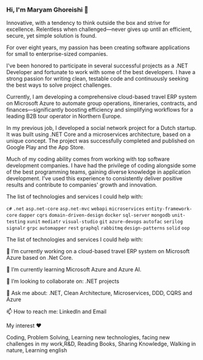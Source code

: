 ### Hi, I'm Maryam Ghoreishi 👋

Innovative, with a tendency to think outside the box and strive for excellence. Relentless when challenged—never gives up until an efficient, secure, yet simple solution is found.

For over eight years, my passion has been creating software applications for small to enterprise-sized companies.

I've been honored to participate in several successful projects as a .NET Developer and fortunate to work with some of the best developers. I have a strong passion for writing clean, testable code and continuously seeking the best ways to solve project challenges.

Currently, I am developing a comprehensive cloud-based travel ERP system on Microsoft Azure to automate group operations, itineraries, contracts, and finances—significantly boosting efficiency and simplifying workflows for a leading B2B tour operator in Northern Europe.

In my previous job, I developed a social network project for a Dutch startup. It was built using .NET Core and a microservices architecture, based on a unique concept. The project was successfully completed and published on Google Play and the App Store.

Much of my coding ability comes from working with top software development companies. I have had the privilege of coding alongside some of the best programming teams, gaining diverse knowledge in application development. I've used this experience to consistently deliver positive results and contribute to companies' growth and innovation.


The list of technologies and services I could help with:

<code>c#</code> <code>.net</code> <code>asp.net-core</code> <code>asp.net-mvc</code> <code>webapi</code> <code>microservices</code> <code>entity-framework-core</code> <code>dapper</code> <code>cqrs</code> <code>domain-driven-design</code> <code>docker</code> <code>sql-server</code> <code>mongodb</code> <code>unit-testing</code> <code>xunit</code> <code>mediatr</code> <code>visual-studio</code> <code>git</code> <code>azure-devops</code> <code>autofac</code> <code>serilog</code> <code>signalr</code> <code>grpc</code> <code>automapper</code> <code>rest</code> <code>graphql</code> <code>rabbitmq</code> <code>design-patterns</code> <code>solid</code> <code>oop</code>


The list of technologies and services I could help with:


🔭 I’m currently working on a cloud-based travel ERP system on Microsoft Azure based on .Net Core.

🌱 I’m currently learning Microsoft Azure and Azure AI.

👯 I’m looking to collaborate on: .NET projects

💬 Ask me about: .NET, Clean Architecture, Microservices, DDD, CQRS and Azure

📫 How to reach me: LinkedIn and Email


My interest ❤️

Coding, Problem Solving, Learning new technologies, facing new challenges in my work,R&D, Reading Books, Sharing Knowledge, Walking in nature, Learning english

<!--
**mghoreishi/mghoreishi** is a ✨ _special_ ✨ repository because its `README.md` (this file) appears on your GitHub profile.

Here are some ideas to get you started:

- 🔭 I’m currently working on ...
- 🌱 I’m currently learning ...
- 👯 I’m looking to collaborate on ...
- 🤔 I’m looking for help with ...
- 💬 Ask me about ...
- 📫 How to reach me: ...
- 😄 Pronouns: ...
- ⚡ Fun fact: ...
-->
